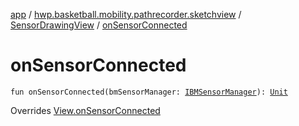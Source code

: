 [app](../../index.md) / [hwp.basketball.mobility.pathrecorder.sketchview](../index.md) / [SensorDrawingView](index.md) / [onSensorConnected](.)

# onSensorConnected

`fun onSensorConnected(bmSensorManager: `[`IBMSensorManager`](../../hwp.basketball.mobility.device.sensor/-i-b-m-sensor-manager/index.md)`): `[`Unit`](https://kotlinlang.org/api/latest/jvm/stdlib/kotlin/-unit/index.html)

Overrides [View.onSensorConnected](../-sensor-drawing-view-view-contract/-view/on-sensor-connected.md)

